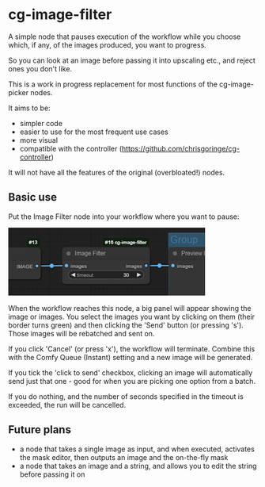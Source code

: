 # cg-image-filter
 
A simple node that pauses execution of the workflow while you choose which, if any, of the images produced, you want to progress.

So you can look at an image before passing it into upscaling etc., and reject ones you don't like.

This is a work in progress replacement for most functions of the cg-image-picker nodes. 

It aims to be:

- simpler code
- easier to use for the most frequent use cases
- more visual
- compatible with the controller (https://github.com/chrisgoringe/cg-controller)

It will not have all the features of the original (overbloated!) nodes.

## Basic use

Put the Image Filter node into your workflow where you want to pause:

![image](images/basic.png)

When the workflow reaches this node, a big panel will appear showing the image or images. You select the images you want by clicking on them (their border turns green) and then clicking the 'Send' button (or pressing 's'). Those images will be rebatched and sent on.

If you click 'Cancel' (or press 'x'), the workflow will terminate. Combine this with the Comfy Queue (Instant) setting and a new image will be generated.

If you tick the 'click to send' checkbox, clicking an image will automatically send just that one - good for when you are picking one option from a batch.

If you do nothing, and the number of seconds specified in the timeout is exceeded, the run will be cancelled.

## Future plans

- a node that takes a single image as input, and when executed, activates the mask editor, then outputs an image and the on-the-fly mask
- a node that takes an image and a string, and allows you to edit the string before passing it on